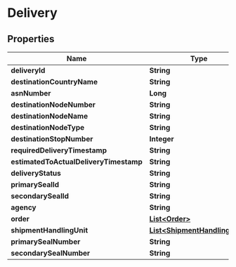 # Delivery

## Properties
Name | Type | Description | Notes
------------ | ------------- | ------------- | -------------
**deliveryId** | **String** |  | 
**destinationCountryName** | **String** |  |  [optional]
**asnNumber** | **Long** |  |  [optional]
**destinationNodeNumber** | **String** |  | 
**destinationNodeName** | **String** |  |  [optional]
**destinationNodeType** | **String** |  |  [optional]
**destinationStopNumber** | **Integer** |  |  [optional]
**requiredDeliveryTimestamp** | **String** |  |  [optional]
**estimatedToActualDeliveryTimestamp** | **String** |  |  [optional]
**deliveryStatus** | **String** |  |  [optional]
**primarySealId** | **String** |  |  [optional]
**secondarySealId** | **String** |  |  [optional]
**agency** | **String** |  |  [optional]
**order** | [**List&lt;Order&gt;**](Order.md) |  |  [optional]
**shipmentHandlingUnit** | [**List&lt;ShipmentHandlingUnit&gt;**](ShipmentHandlingUnit.md) |  |  [optional]
**primarySealNumber** | **String** |  |  [optional]
**secondarySealNumber** | **String** |  |  [optional]

